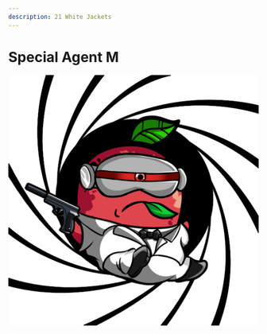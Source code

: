 ```yaml
---
description: 21 White Jackets
---
```


# Special Agent M

![](../../../../.gitbook/assets/mh3740.png)
